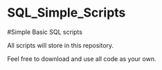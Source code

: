 # SQL_Simple_Scripts
#Simple Basic SQL scripts

All scripts will store in this repository.

Feel free to download and use all code as your own.
